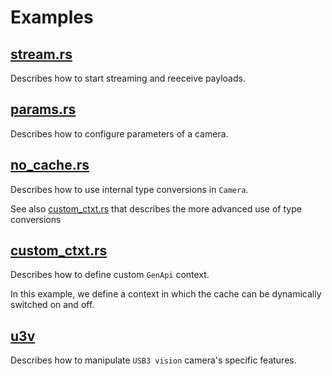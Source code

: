 # Examples

## [stream.rs](stream.rs)
Describes how to start streaming and reeceive payloads.

## [params.rs](params.rs)
Describes how to configure parameters of a camera.

## [no_cache.rs](no_cache.rs)
Describes how to use internal type conversions in `Camera`.

See also [custom_ctxt.rs](custom_ctxt.rs) that describes the more advanced use of type conversions

## [custom_ctxt.rs](custom_ctxt.rs)
Describes how to define custom `GenApi` context.

In this example, we define a context in which the cache can be dynamically switched on and off.


## [u3v](u3v)
Describes how to manipulate `USB3 vision` camera's specific features.
